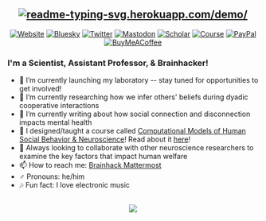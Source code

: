 <div align="center">
  
## [![readme-typing-svg.herokuapp.com/demo/](https://readme-typing-svg.herokuapp.com?font=DejaVu+Sans&color=%23008BDF&size=24&duration=6000&vCenter=true&center=true&lines=Hello!+I'm+Shawn+%F0%9F%91%8B)](https://shawnrhoads.github.io/)

[![Website](https://img.shields.io/website?label=🧠%20personal%20website&logo=&style=square&color=00bef6&url=https://shawnrhoads.github.io/)](https://shawnrhoads.github.io/)
[![Bluesky](https://img.shields.io/badge/bluesky-1k-1DA1F2?style=square)](https://bsky.app/profile/shawnrhoadsphd.bsky.social)
[![Twitter](https://img.shields.io/twitter/follow/shawnrhoadsphd?color=1DA1F2&logo=X&label=@shawnrhoadsphd&style=square)](https://x.com/intent/user?user_id=380634496) 
[![Mastodon](https://img.shields.io/mastodon/follow/109503723583216024?color=0080ce&domain=https%3A%2F%2Fneuromatch.social%2F&label=mastodon&logo=mastodon&logoColor=white&style=square)](https://neuromatch.social/@shawnrhoadsphd) 
[![Scholar](https://img.shields.io/badge/🎓%20google%20scholar-31-0080ce?style=square)](https://scholar.google.com/citations?user=__YmDVEAAAAJ&hl=en)
[![Course](https://img.shields.io/badge/%F0%9F%93%95%20psyc%20347-jupyter%20book-0061ab)](https://shawnrhoads.github.io/gu-psyc-347/index.html)
[![PayPal](https://img.shields.io/static/v1?message=donate&label=%20&style=square&logo=Paypal&labelColor=5c5c5c&color=004389)](https://paypal.me/ShawnRhoads)
[![BuyMeACoffee](https://img.shields.io/static/v1?message=contribute%20caffeine&label=%20&style=square&logo=Buy%20Me%20A%20Coffee&labelColor=5c5c5c&color=002868)](https://www.buymeacoffee.com/shawnrhoads)

</div>

### I'm a Scientist, Assistant Professor, & Brainhacker!

- 🧠 I’m currently launching my laboratory -- stay tuned for opportunities to get involved!
- 🌱 I’m currently researching how we infer others' beliefs during dyadic cooperative interactions
- 📄 I’m currently writing about how social connection and disconnection impacts mental health
- 🔭 I designed/taught a course called [Computational Models of Human Social Behavior & Neuroscience](https://shawnrhoads.github.io/gu-psyc-347/index.html)! Read about it [here](https://jose.theoj.org/papers/62fca31989cb19be1eb93970ac7554be)!
- 👯 Always looking to collaborate with other neuroscience researchers to examine the key factors that impact human welfare
- 📫 How to reach me: [Brainhack Mattermost](https://mattermost.brainhack.org/brainhack/messages/@shawnrhoads)
- ♂️ Pronouns: he/him
- 🎶 Fun fact: I love electronic music

##

<div align="center">
  
[<img href="" align="center" src="https://github-readme-stats.vercel.app/api?username=shawnrhoads&theme=github_dark&hide_border=True&hide_title=True&show_icons=True&count_private=True" />](https://github.com/shawnrhoads/)
  
</div>
